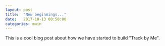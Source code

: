 ```yaml
---
layout: post 
title:  "New beginnings..."
date:   2017-10-13 00:50:00
categories: main
---
```


This is a cool blog post about how we have started to build "Track by Me".